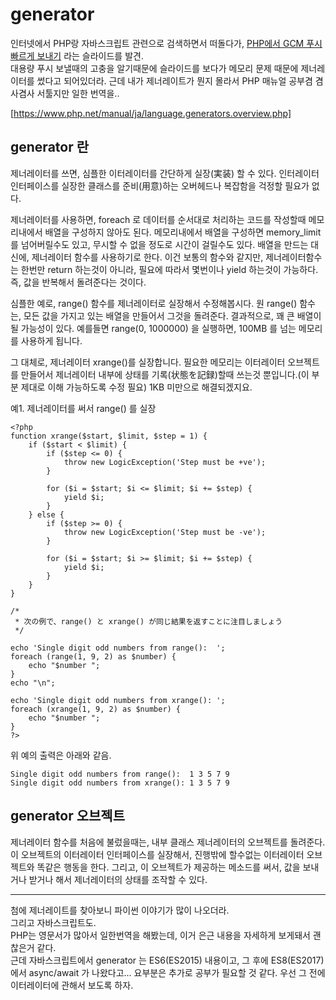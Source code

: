 generator 
======================
인터넷에서 PHP랑 자바스크립트 관련으로 검색하면서 떠돌다가, [PHP에서 GCM 푸시 빠르게 보내기](https://www.slideshare.net/wan2land/php-gcm-feat-async-generator) 라는 슬라이드를 발견.  
대용량 푸시 보낼때의 고충을 알기때문에 슬라이드를 보다가 메모리 문제 때문에 제너레이터를 썼다고 되어있더라.
근데 내가 제너레이트가 뭔지 몰라서 PHP 매뉴얼 공부겸 겸사겸사 서툴지만 일한 번역을..

[https://www.php.net/manual/ja/language.generators.overview.php]

generator 란
---------------------
제너레이터를 쓰면, 심플한 이터레이터를 간단하게 실장(実装) 할 수 있다. 인터레이터 인터페이스를 실장한 클래스를 준비(用意)하는 오버헤드나 복잡함을 걱정할 필요가 없다.  

제너레이터를 사용하면, foreach 로 데이터를 순서대로 처리하는 코드를 작성할때 메모리내에서 배열을 구성하지 않아도 된다.
메모리내에서 배열을 구성하면 memory_limit 를 넘어버릴수도 있고, 무시할 수 없을 정도로 시간이 걸릴수도 있다.
배열을 만드는 대신에, 제너레이터 함수를 사용하기로 한다.
이건 보통의 함수와 같지만, 제너레이터함수는 한번만 return 하는것이 아니라, 필요에 따라서 몇번이나 yield 하는것이 가능하다.
즉, 값을 반복해서 돌려준다는 것이다.

심플한 예로, range() 함수를 제너레이터로 실장해서 수정해봅시다.
원 range() 함수는, 모든 값을 가지고 있는 배열을 만들어서 그것을 돌려준다.
결과적으로, 꽤 큰 배열이 될 가능성이 있다.
예를들면 range(0, 1000000) 을 실행하면, 100MB 를 넘는 메모리를 사용하게 됩니다.

그 대체로, 제너레이터 xrange()를 실장합니다.
필요한 메모리는 이터레이터 오브젝트를 만들어서 제너레이터 내부에 상태를 기록(状態を記録)할때 쓰는것 뿐입니다.(이 부분 제대로 이해 가능하도록 수정 필요)
1KB 미만으로 해결되겠지요.

예1. 제너레이터를 써서 range() 를 실장

    <?php
    function xrange($start, $limit, $step = 1) {
        if ($start < $limit) {
            if ($step <= 0) {
                throw new LogicException('Step must be +ve');
            }
    
            for ($i = $start; $i <= $limit; $i += $step) {
                yield $i;
            }
        } else {
            if ($step >= 0) {
                throw new LogicException('Step must be -ve');
            }
    
            for ($i = $start; $i >= $limit; $i += $step) {
                yield $i;
            }
        }
    }
    
    /*
     * 次の例で、range() と xrange() が同じ結果を返すことに注目しましょう
     */
    
    echo 'Single digit odd numbers from range():  ';
    foreach (range(1, 9, 2) as $number) {
        echo "$number ";
    }
    echo "\n";
    
    echo 'Single digit odd numbers from xrange(): ';
    foreach (xrange(1, 9, 2) as $number) {
        echo "$number ";
    }
    ?>

위 예의 출력은 아래와 같음.

    Single digit odd numbers from range():  1 3 5 7 9 
    Single digit odd numbers from xrange(): 1 3 5 7 9 

generator 오브젝트
----------------------- 
제너레이터 함수를 처음에 불렀을때는, 내부 클래스 제너레이터의 오브젝트를 돌려준다.
이 오브젝트의 이터레이터 인터페이스를 실장해서, 진행밖에 할수없는 이터레이터 오브젝트와 똑같은 행동을 한다.
그리고, 이 오브젝트가 제공하는 메소드를 써서, 값을 보내거나 받거나 해서 제너레이터의 상태를 조작할 수 있다.
 
-------------------------
첨에 제너레이트를 찾아보니 파이썬 이야기가 많이 나오더라.  
그리고 자바스크립트도.  
PHP는 영문서가 많아서 일한번역을 해봤는데, 이거 은근 내용을 자세하게 보게돼서 괜찮은거 같다.  
근데 자바스크립트에서 generator 는 ES6(ES2015) 내용이고, 그 후에 ES8(ES2017) 에서 async/await 가 나왔다고...
요부분은 추가로 공부가 필요할 것 같다.
우선 그 전에 이터레이터에 관해서 보도록 하자.